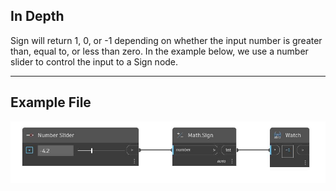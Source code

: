 ## In Depth
Sign will return 1, 0, or -1 depending on whether the input number is greater than, equal to, or less than zero. In the example below, we use a number slider to control the input to a Sign node.
___
## Example File

![Sign (number)](./DSCore.Math.Sign(number)_img.jpg)

